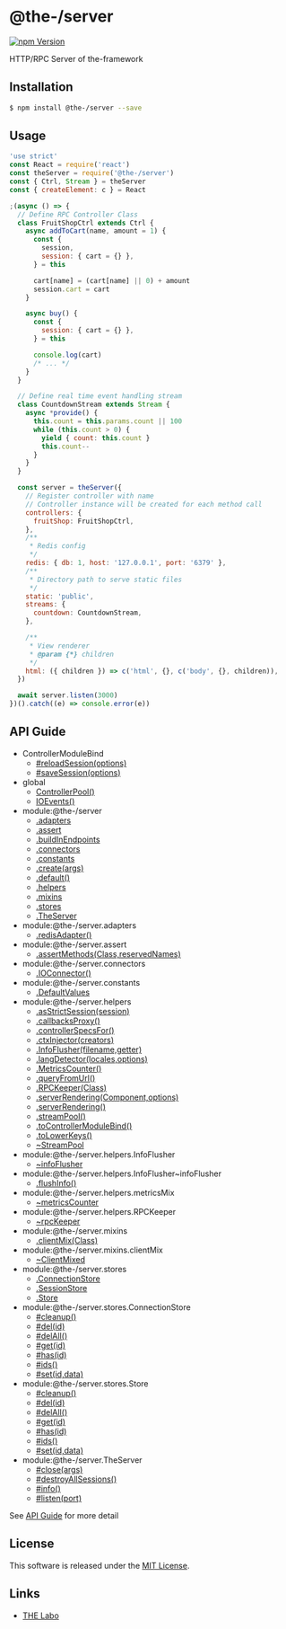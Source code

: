 @the-/server
==========

<!---
This file is generated by @the-/templates. Do not update manually.
--->

<!-- Badge Start -->
<a name="badges"></a>

[![npm Version][bd_npm_shield_url]][bd_npm_url]

[bd_repo_url]: https://github.com/the-labo/the
[bd_npm_url]: http://www.npmjs.org/package/@the-/server
[bd_npm_shield_url]: http://img.shields.io/npm/v/@the-/server.svg?style=flat

<!-- Badge End -->


<!-- Description Start -->
<a name="description"></a>

HTTP/RPC Server of the-framework

<!-- Description End -->


<!-- Overview Start -->
<a name="overview"></a>




<!-- Overview End -->


<!-- Sections Start -->
<a name="sections"></a>

<!-- Section from "doc/readme/01.Installation.md.hbs" Start -->

<a name="section-doc-readme-01-installation-md"></a>

Installation
-----

```bash
$ npm install @the-/server --save
```


<!-- Section from "doc/readme/01.Installation.md.hbs" End -->

<!-- Section from "doc/readme/02.Usage.md.hbs" Start -->

<a name="section-doc-readme-02-usage-md"></a>

Usage
---------

```javascript
'use strict'
const React = require('react')
const theServer = require('@the-/server')
const { Ctrl, Stream } = theServer
const { createElement: c } = React

;(async () => {
  // Define RPC Controller Class
  class FruitShopCtrl extends Ctrl {
    async addToCart(name, amount = 1) {
      const {
        session,
        session: { cart = {} },
      } = this

      cart[name] = (cart[name] || 0) + amount
      session.cart = cart
    }

    async buy() {
      const {
        session: { cart = {} },
      } = this

      console.log(cart)
      /* ... */
    }
  }

  // Define real time event handling stream
  class CountdownStream extends Stream {
    async *provide() {
      this.count = this.params.count || 100
      while (this.count > 0) {
        yield { count: this.count }
        this.count--
      }
    }
  }

  const server = theServer({
    // Register controller with name
    // Controller instance will be created for each method call
    controllers: {
      fruitShop: FruitShopCtrl,
    },
    /**
     * Redis config
     */
    redis: { db: 1, host: '127.0.0.1', port: '6379' },
    /**
     * Directory path to serve static files
     */
    static: 'public',
    streams: {
      countdown: CountdownStream,
    },

    /**
     * View renderer
     * @param {*} children
     */
    html: ({ children }) => c('html', {}, c('body', {}, children)),
  })

  await server.listen(3000)
})().catch((e) => console.error(e))

```


<!-- Section from "doc/readme/02.Usage.md.hbs" End -->


<!-- Sections Start -->

<a name="api"></a>

## API Guide


- ControllerModuleBind
  - [#reloadSession(options)](./doc/api/api.md#ControllerModuleBind#reloadSession)
  - [#saveSession(options)](./doc/api/api.md#ControllerModuleBind#saveSession)
- global
  - [ControllerPool()](./doc/api/api.md#ControllerPool)
  - [IOEvents()](./doc/api/api.md#IOEvents)
- module:@the-/server
  - [.adapters](./doc/api/api.md#module_@the-/server.adapters)
  - [.assert](./doc/api/api.md#module_@the-/server.assert)
  - [.buildInEndpoints](./doc/api/api.md#module_@the-/server.buildInEndpoints)
  - [.connectors](./doc/api/api.md#module_@the-/server.connectors)
  - [.constants](./doc/api/api.md#module_@the-/server.constants)
  - [.create(args)](./doc/api/api.md#module_@the-/server.create)
  - [.default()](./doc/api/api.md#module_@the-/server.default)
  - [.helpers](./doc/api/api.md#module_@the-/server.helpers)
  - [.mixins](./doc/api/api.md#module_@the-/server.mixins)
  - [.stores](./doc/api/api.md#module_@the-/server.stores)
  - [.TheServer](./doc/api/api.md#module_@the-/server.TheServer)
- module:@the-/server.adapters
  - [.redisAdapter()](./doc/api/api.md#module_@the-/server.adapters.redisAdapter)
- module:@the-/server.assert
  - [.assertMethods(Class,reservedNames)](./doc/api/api.md#module_@the-/server.assert.assertMethods)
- module:@the-/server.connectors
  - [.IOConnector()](./doc/api/api.md#module_@the-/server.connectors.IOConnector)
- module:@the-/server.constants
  - [.DefaultValues](./doc/api/api.md#module_@the-/server.constants.DefaultValues)
- module:@the-/server.helpers
  - [.asStrictSession(session)](./doc/api/api.md#module_@the-/server.helpers.asStrictSession)
  - [.callbacksProxy()](./doc/api/api.md#module_@the-/server.helpers.callbacksProxy)
  - [.controllerSpecsFor()](./doc/api/api.md#module_@the-/server.helpers.controllerSpecsFor)
  - [.ctxInjector(creators)](./doc/api/api.md#module_@the-/server.helpers.ctxInjector)
  - [.InfoFlusher(filename,getter)](./doc/api/api.md#module_@the-/server.helpers.InfoFlusher)
  - [.langDetector(locales,options)](./doc/api/api.md#module_@the-/server.helpers.langDetector)
  - [.MetricsCounter()](./doc/api/api.md#module_@the-/server.helpers.MetricsCounter)
  - [.queryFromUrl()](./doc/api/api.md#module_@the-/server.helpers.queryFromUrl)
  - [.RPCKeeper(Class)](./doc/api/api.md#module_@the-/server.helpers.RPCKeeper)
  - [.serverRendering(Component,options)](./doc/api/api.md#module_@the-/server.helpers.serverRendering)
  - [.serverRendering()](./doc/api/api.md#module_@the-/server.helpers.serverRendering)
  - [.streamPool()](./doc/api/api.md#module_@the-/server.helpers.streamPool)
  - [.toControllerModuleBind()](./doc/api/api.md#module_@the-/server.helpers.toControllerModuleBind)
  - [.toLowerKeys()](./doc/api/api.md#module_@the-/server.helpers.toLowerKeys)
  - [~StreamPool](./doc/api/api.md#module_@the-/server.helpers~StreamPool)
- module:@the-/server.helpers.InfoFlusher
  - [~infoFlusher](./doc/api/api.md#module_@the-/server.helpers.InfoFlusher~infoFlusher)
- module:@the-/server.helpers.InfoFlusher~infoFlusher
  - [.flushInfo()](./doc/api/api.md#module_@the-/server.helpers.InfoFlusher~infoFlusher.flushInfo)
- module:@the-/server.helpers.metricsMix
  - [~metricsCounter](./doc/api/api.md#module_@the-/server.helpers.metricsMix~metricsCounter)
- module:@the-/server.helpers.RPCKeeper
  - [~rpcKeeper](./doc/api/api.md#module_@the-/server.helpers.RPCKeeper~rpcKeeper)
- module:@the-/server.mixins
  - [.clientMix(Class)](./doc/api/api.md#module_@the-/server.mixins.clientMix)
- module:@the-/server.mixins.clientMix
  - [~ClientMixed](./doc/api/api.md#module_@the-/server.mixins.clientMix~ClientMixed)
- module:@the-/server.stores
  - [.ConnectionStore](./doc/api/api.md#module_@the-/server.stores.ConnectionStore)
  - [.SessionStore](./doc/api/api.md#module_@the-/server.stores.SessionStore)
  - [.Store](./doc/api/api.md#module_@the-/server.stores.Store)
- module:@the-/server.stores.ConnectionStore
  - [#cleanup()](./doc/api/api.md#module_@the-/server.stores.ConnectionStore#cleanup)
  - [#del(id)](./doc/api/api.md#module_@the-/server.stores.ConnectionStore#del)
  - [#delAll()](./doc/api/api.md#module_@the-/server.stores.ConnectionStore#delAll)
  - [#get(id)](./doc/api/api.md#module_@the-/server.stores.ConnectionStore#get)
  - [#has(id)](./doc/api/api.md#module_@the-/server.stores.ConnectionStore#has)
  - [#ids()](./doc/api/api.md#module_@the-/server.stores.ConnectionStore#ids)
  - [#set(id,data)](./doc/api/api.md#module_@the-/server.stores.ConnectionStore#set)
- module:@the-/server.stores.Store
  - [#cleanup()](./doc/api/api.md#module_@the-/server.stores.Store#cleanup)
  - [#del(id)](./doc/api/api.md#module_@the-/server.stores.Store#del)
  - [#delAll()](./doc/api/api.md#module_@the-/server.stores.Store#delAll)
  - [#get(id)](./doc/api/api.md#module_@the-/server.stores.Store#get)
  - [#has(id)](./doc/api/api.md#module_@the-/server.stores.Store#has)
  - [#ids()](./doc/api/api.md#module_@the-/server.stores.Store#ids)
  - [#set(id,data)](./doc/api/api.md#module_@the-/server.stores.Store#set)
- module:@the-/server.TheServer
  - [#close(args)](./doc/api/api.md#module_@the-/server.TheServer#close)
  - [#destroyAllSessions()](./doc/api/api.md#module_@the-/server.TheServer#destroyAllSessions)
  - [#info()](./doc/api/api.md#module_@the-/server.TheServer#info)
  - [#listen(port)](./doc/api/api.md#module_@the-/server.TheServer#listen)

See [API Guide](./doc/api/api.md) for more detail


<!-- LICENSE Start -->
<a name="license"></a>

License
-------
This software is released under the [MIT License](https://github.com/the-labo/the/blob/master/LICENSE).

<!-- LICENSE End -->


<!-- Links Start -->
<a name="links"></a>

Links
------

+ [THE Labo][the_labo_url]

[the_labo_url]: https://github.com/the-labo

<!-- Links End -->
